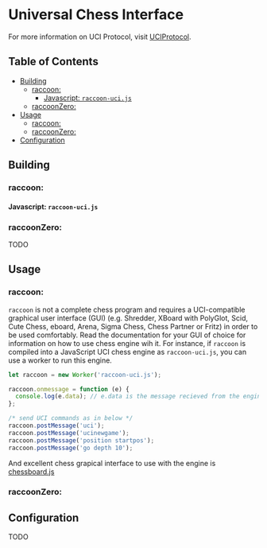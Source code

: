 # Universal Chess Interface<!-- omit in toc -->
For more information on UCI Protocol, visit [UCIProtocol](http://wbec-ridderkerk.nl/html/UCIProtocol.html).

## Table of Contents<!-- omit in toc -->
- [Building](#building)
  - [raccoon:](#raccoon)
    - [Javascript: `raccoon-uci.js`](#javascript-raccoon-ucijs)
  - [raccoonZero:](#raccoonzero)
- [Usage](#usage)
  - [raccoon:](#raccoon-1)
  - [raccoonZero:](#raccoonzero-1)
- [Configuration](#configuration)

## Building
### raccoon:
#### Javascript: `raccoon-uci.js`

### raccoonZero:
TODO

## Usage
### raccoon:
`raccoon` is not a complete chess program and requires a UCI-compatible graphical user interface (GUI) (e.g. Shredder, XBoard with PolyGlot, Scid, Cute Chess, eboard, Arena, Sigma Chess, Chess Partner or Fritz) in order to be used comfortably. Read the documentation for your GUI of choice for information on how to use chess engine wih it.
For instance, if `raccoon` is compiled into a JavaScript UCI chess engine as  `raccoon-uci.js`, you can use a worker to run this engine.

```js
let raccoon = new Worker('raccoon-uci.js');

raccoon.onmessage = function (e) {
  console.log(e.data); // e.data is the message recieved from the engine
};

/* send UCI commands as in below */
raccoon.postMessage('uci');         
raccoon.postMessage('ucinewgame'); 
raccoon.postMessage('position startpos');
raccoon.postMessage('go depth 10'); 
```
And excellent chess grapical interface to use with the engine is [chessboard.js](http://chessboardjs.com)

### raccoonZero:


## Configuration
TODO
